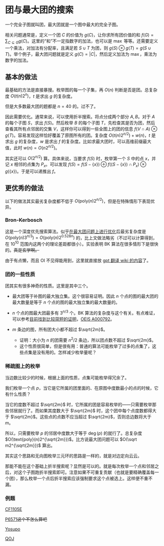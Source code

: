 # 团与最大团的搜索

一个完全子图就叫团，最大团就是一个图中最大的完全子图。

相关问题通常是，定义一个团 $C$ 的价值为 $g(C)$，让你求所有团价值的和 $f(G) = \sum_{C\subseteq G} g(C)$。这里的“和”不一定指数字的加法，也可以是 $\max$ 等等。还需要定义一个乘法，对加法有分配率，且满足若 $S\cup T$ 为团，则 $g(S) \otimes g(T) = g(S\cup T)$。举个例子，最大团问题就是定义 $g(C) = |C|$，然后定义加法为 $\max$，乘法为数字的加法。

## 基本的做法

最基础的方法是直接暴搜。枚举图的每一个子集，再 $O(n)$ 判断是否是团。总复杂度 $O(t(n)2^n)$，$t$ 是求出 $g$  的复杂度。

但是大多数最大团的题都是 $n=40$ 的。过不了。

因此需要优化。通常来说，可以使用折半搜索。将点分成两个部分 $A, B$。对于 $A$ 的每个子图 $S$，求出 $f(S)$。然后枚举 $B$ 的每个子图 $T$，先检查其是否为团，然后查看其所有点邻居的交集 $V$，这样你可以得到一些全图上的团的信息 $f(V\cap A) \otimes g(T)$。容易发现这样恰好覆盖了原图所有的团。复杂度 $O(t(n)2^{n/2}) + w(n)$，$t$ 是求出 $g$ 的复杂度，$w$ 是求出 $f$ 的复杂度。比如求最大团时，可以高维前缀最大值，此时 $w(n) = O(n2^{n/2})$。

其实还可以 $O(2^{n/2})$ 算。具体来说，当要求 $f(S)$ 时，枚举第一个 $S$ 中的点 $x$，并记 $x$ 相邻的点集为 $P_x$。可以发现 $f(S)= f(S - \{x\}) \oplus f((S - \{x\})\cap P_x)\otimes g(\{x\})$。于是可以递推出 $f$。

## 更优秀的做法

以下的做法其实最劣复杂度都不低于 $O(\text{poly}(n)2^{n/2})$，但是在特殊情形下表现优异。

### Bron-Kerbosch

这是一个深度优先搜索算法。似乎[在最大团问题上进行优化](https://www.sciencedirect.com/science/article/pii/S0304397506003586?via%3Dihub)后最劣复杂度是 $O(\text{poly}(n)3^{n/3}) = O(\text{poly}(n)2^{0.528n})$ 的，比上文做法略劣（不过可以计算得到，在 $10^{10}$ 范围内这两个的理论差距都很小）。实验表明 BK 算法在很多情形下是很快的。~~真是玄学啊。~~

由于有点懒，而且 OI 不见得能用到，这里就直接放 [gpt 翻译 wiki 的内容](https://www.luogu.com.cn/article/6ou230yj)了。

### 团的一些性质

团其实有很多神奇的性质。这里是其中三个。

+ 最大团等于补图的最大独立集。这个很容易证明。因此 $n$ 个点的图的最大团的最大数量是等于 $n$ 个点的图的最大独立集的最大数量的。

+ $n$ 个点的图最大团最多有 $3^{n / 3}$ 个。BK 算法的复杂度与这个有关。有点难证，可以参考[目前找到比较简短的证明](http://arxiv.org/pdf/1104.1243)，[OEIS A000792](https://oeis.org/A000792)。

+ $m$ 条边的图，所有团大小都不超过 $\sqrt{2m}$。
  + 证明：大小为 $n$ 的团需要 $n^2/2$ 条边，所以团点数不超过 $\sqrt{2m}$。
  + 这个性质很简单，但是很有用：普通的算法可能枚举了过多的点集了，这些点集是没有用的。怎样减少枚举量呢？

### 稀疏图上的枚举

当边数比较少的时候，根据上面的性质，点集可能枚举得冗余了。

我们枚举一个点 $p$，当它是它所属的团里面的、在原图中度数最小的点的时候，它有什么性质？

当它的度数不超过 $\sqrt{2m}$ 时，它所属的团是容易枚举的——只需要枚举那些邻居就行了。而如果其度数大于 $\sqrt{2m}$ 时，这个团中每个点度数都得大于 $\sqrt{2m}$。这些点的点数不应当超过 $\sqrt{2m}$，否则总边数将大于 $m$。

所以，只需要枚举 $p$ 的邻居中度数大于等于 $\deg(p)$ 的就行了。总复杂度 $O(\text{poly}(n)2^{\sqrt{2m}})$。比方说最大团问题可以 $O(\sqrt m2^{\sqrt{2m}})$ 算出。

其实这个思路和无向图枚举三元环的思路是一样的，就是对边定向云云。

那能不能在这个基础上折半搜索呢？显然是可以的。就是每次枚举一个点和邻居之后，对这个子图跑折半搜索即可。注意如果不可重复贡献（也就是要精确覆盖每一个团），那么枚举一个点后折半搜索应该强制要求这个点被选上。这样便不重不漏。

### 例题

[CF1105E](https://codeforces.com/contest/1105/problem/E)

[P6571](https://www.luogu.com.cn/problem/P6571)~~这个不怎么算吧~~

[Yosupo](https://judge.yosupo.jp/problem/enumerate_cliques)

[QOJ](https://qoj.ac/problem/7514)